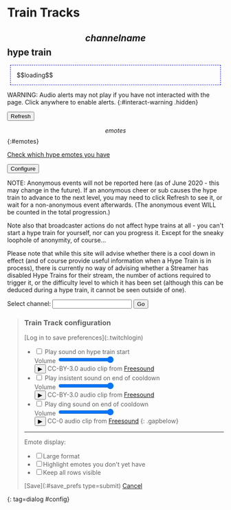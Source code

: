 # Train Tracks
## $$channelname$$ hype train

<div id=hypeinfo><p id=status>$$loading$$</p></div>

WARNING: Audio alerts may not play if you have not interacted with the page.
Click anywhere to enable alerts.
{:#interact-warning .hidden}

<button type=button id=refresh>Refresh</button>

$$emotes$$
{:#emotes}

[Check which hype emotes you have](/checklist)

<button type=button id=configure>Configure</button>

NOTE: Anonymous events will not be reported here (as of June 2020 - this may
change in the future). If an anonymous cheer or sub causes the hype train to
advance to the next level, you may need to click Refresh to see it, or wait
for a non-anonymous event afterwards. (The anonymous event WILL be counted in
the total progression.)

Note also that broadcaster actions do not affect hype trains at all - you can't
start a hype train for yourself, nor can you progress it. Except for the sneaky
loophole of anonymity, of course...

Please note that while this site will advise whether there is a cool down in
effect (and of course provide useful information when a Hype Train is in process),
there is currently no way of advising whether a Streamer has disabled Hype Trains
for their stream, the number of actions required to trigger it, or the difficulty
level to which it has been set (although this can be deduced during a hype train,
it cannot be seen outside of one).

<form method=get action=hypetrain>
<label>Select channel: <input name=for></label>
<input type=submit value="Go">
</form>

<style>
@import url('https://fonts.googleapis.com/css2?family=Inter&display=swap');
#hypeinfo {font-family: 'Inter', sans-serif;}
.countdown a {
	color: black;
	text-decoration: none;
}
.countdown a:after {
	content: "?";
	font-family: sans-serif;
	display: inline-block;
	text-align: center;
	font-size: 0.8em;
	line-height: 0.8em;
	border-radius: 50%;
	margin-left: 6px;
	padding: 0.13em 0.2em 0.09em 0.2em;
	border: 1px solid;
}

#emotes li:before {content: "Pending: ";}
#emotes li.available:before {content: "Earnable: ";}
#emotes li.next:before {content: "Next goal: ";}
#emotes:not(.emotes_allrows) li:not(.next):not(.available) {display: none;}

/* Show a larger version of the emotes on hover */
#emotes em {
	position: relative;
	width: 0; height: 0;
}
#emotes em:nth-of-type(1) {left: 30px;} /* Manually do the calculations :( */
#emotes em:nth-of-type(2) {left: 60px;}
#emotes em:nth-of-type(3) {left: 90px;}
#emotes em:nth-of-type(4) {left: 120px;}
#emotes em:nth-of-type(5) {left: 150px;}
#emotes em:nth-of-type(6) {left: 180px;}
#emotes em:nth-of-type(7) {left: 210px;}
#emotes em:nth-of-type(8) {left: 240px;}
#emotes em:nth-of-type(9) {left: 270px;}
#emotes em:nth-of-type(10) {left: 300px;}
#emotes em:nth-of-type(11) {left: 330px;}
#emotes em img {
	display: none;
	position: absolute;
	background: white;
	border: 2px solid black;
	box-shadow: 5px 5px 10px 0px cyan;
	padding: 2px;
	margin: 2px;
}
#emotes img:hover + em img {display: block;}

/* With class emotes_large, show those larger-format ones instead of the small ones. No hover. */
#emotes.emotes_large img {display: none;}
#emotes.emotes_large li {height: 140px;}
#emotes.emotes_large em img {display: block; box-shadow: none; border: none;}
#emotes.emotes_large em:nth-of-type(1) {left: 0px;} /* Reposition since we have to do it manually anyway :( */
#emotes.emotes_large em:nth-of-type(2) {left: 125px;}
#emotes.emotes_large em:nth-of-type(3) {left: 250px;}
#emotes.emotes_large em:nth-of-type(4) {left: 375px;}
#emotes.emotes_large em:nth-of-type(5) {left: 500px;}
#emotes.emotes_large em:nth-of-type(6) {left: 625px;}
#emotes.emotes_large em:nth-of-type(7) {left: 750px;}
#emotes.emotes_large em:nth-of-type(8) {left: 875px;}
#emotes.emotes_large em:nth-of-type(9) {left: 1000px;}
#emotes.emotes_large em:nth-of-type(10) {left: 1125px;}
#emotes.emotes_large em:nth-of-type(11) {left: 1250px;}
#emotes.emotes_large li > em:last-of-type {display: none;}

audio {display: none;}
#config ul.gapbelow li {margin-bottom: 1.5em;}
#interact-warning {
	background: #ffff88;
	border: 3px solid #ffaa00;
	width: max-content;
	padding: 0.5em;
}
#interact-warning.hidden {display: none;}

#infopopup {max-width: 680px;}

#hypeinfo p {
	padding: 1em;
	margin: 0.5em;
	max-width: 40em;
	border: 1px dashed blue;
}
</style>

> ### Train Track configuration <!-- that sounds like something completely different -->
> <form id=configform>
> [Log in to save preferences](:.twitchlogin)
>
> * <label><input type=checkbox name=use_start> Play sound on hype train start</label><br>
>   Volume <input type=range name=vol_start value=100><br>
>   <button type=button class="play" id="play_start">&#x25b6;</button>
>   CC-BY-3.0 audio clip from [Freesound](https://freesound.org/people/ecodios/sounds/119963/)
> * <label><input type=checkbox name=use_insistent> Play insistent sound on end of cooldown</label><br>
>   Volume <input type=range name=vol_insistent value=100><br>
>   <button type=button class="play" id="play_insistent">&#x25b6;</button>
>   CC-BY-3.0 audio clip from [Freesound](https://freesound.org/people/tim.kahn/sounds/22627/)
> * <label><input type=checkbox name=use_ding> Play ding sound on end of cooldown</label><br>
>   Volume <input type=range name=vol_ding value=100><br>
>   <button type=button class="play" id="play_ding">&#x25b6;</button>
>   CC-0 audio clip from [Freesound](https://freesound.org/people/ccr_fs/sounds/484718/)
> {: .gapbelow}
>
> <hr>
>
> Emote display:
> * <label><input type=checkbox name=emotes_large>Large format</label>
> * <label><input type=checkbox name=emotes_checklist>Highlight emotes you don't yet have</label>
> * <label><input type=checkbox name=emotes_allrows>Keep all rows visible</label>
>
> [Save](:#save_prefs type=submit) [Cancel](:.dialog_close)
> </form>
{: tag=dialog #config}

<dialog id=infopopup><button type=button class=dialog_cancel>x</button><div></div></dialog>

<audio id=sfx_start controls src="/static/whistle.flac" preload="none"></audio>
<audio id=sfx_insistent controls src="/static/insistent.flac" preload="none"></audio>
<audio id=sfx_ding controls src="/static/ding.mp3" preload="none"></audio>
